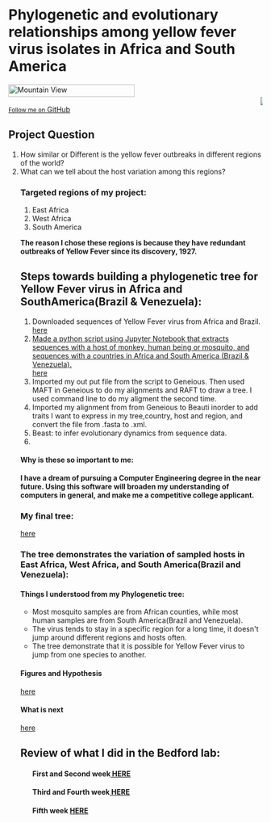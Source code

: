 

<html>
<body>
 <h1><b>Phylogenetic and evolutionary relationships among yellow fever virus isolates in Africa and South America </b></h1>
 <img src="http://www.historyofvaccines.org/sites/default/files/uploaded-timeline-overview-images/000425_265.jpg" alt="Mountain View" style="width:250px;height:25px;">
        <MARQUEE><img src= "https://microbewiki.kenyon.edu/images/thumb/2/25/YF_Virion.jpg/300px-YF_Virion.jpg"></MARQUEE>
        <a href="https://github.com/ebaberga" class="button"><small>Follow me on</small> GitHub</a>
      
     
   </header> 

<h2>Project Question </h3>
<ol>
<li>How similar or Different is the yellow fever outbreaks in different regions of the world?</li>
<li>What can we tell about the host variation among this regions?</li>
<h3>Targeted regions of my project:</h2>
<ol>
<li>East Africa </li>
<li>West Africa </li>
<li>South America </li>
</ol>

<P><b>The reason I chose these regions is because they have redundant outbreaks of Yellow Fever since its discovery, 1927.</b></p>
<h2><b>Steps towards building a phylogenetic tree for Yellow Fever virus in Africa and SouthAmerica(Brazil & Venezuela):</b></h2>
<ol>
<li> Downloaded sequences of Yellow Fever virus from Africa and Brazil. <a href="http://www.viprbrc.org/brc/vipr_genome_search.spg?method=SubmitForm&blockId=2713&decorator=flavi"</a> here</li>
<li> Made a python script using Jupyter Notebook that extracts sequences with a host of monkey, human being or mosquito, and sequences with a countries in  Africa and South America (Brazil & Venezuela).</li> 
<a href="img src=dataset.png"> here </a> 
<li> Imported my out put file from the script to Geneious. Then used MAFT in Geneious to do my alignments and RAFT to draw a tree. I used command line to do my aligment the second time. </li>
<li>Imported my alignment from from Geneious to Beauti inorder to add traits I want to express in my tree,country, host and region, and convert the file from .fasta to .xml. </li>
<li>Beast: to infer evolutionary dynamics from sequence data.</li>
<li></li>
</ol>
<h4><b>Why is these so important to me: </b></h4><p><b>I have a dream of pursuing a Computer Engineering degree in the near future. Using this software will broaden my understanding of computers in general, and make me a competitive college applicant.</b></p>
<h3><b>My final tree:</b> </h3>
<a href="img src="tree.jpg">here</a>
<h3>The tree demonstrates the variation of sampled hosts in East Africa, West Africa, and South America(Brazil and Venezuela):</h3>
<h4>Things I understood from my Phylogenetic tree:</h4>
<ul>
<li>Most mosquito samples are from African counties, while most human samples are from South America(Brazil and Venezuela).</li>
<li>The virus tends to stay in a specific region for a long time, it doesn't jump around different regions and hosts often. </li>
<li>The tree demonstrate that it is possible for Yellow Fever virus to jump from one species to another.</li>
</ul>
<h4>Figures and Hypothesis</h4><a href = "result.md">here</a>
<h4>What is next</h4><a href="next.md">here</a>
<h2><b>Review of what I did in the Bedford lab:</b></h2>
<ol>
<h4> First and Second week<a href= "first.md"> HERE</a></h4>
<h4>Third and Fourth week<a href= "third.md"> HERE</a></h4>
<h4>Fifth week <a href= ""> HERE</a></h4>
</ol>
</html>

